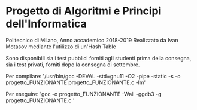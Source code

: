 # Progetto di Algoritmi e Principi dell'Informatica
Politecnico di Milano, Anno accademico 2018-2019
Realizzato da Ivan Motasov mediante l'utilizzo di un'Hash Table

Sono disponibili sia i test pubblici forniti agli studenti prima della consegna, sia i test privati, forniti dopo la consegna di settembre.

Per compilare:
'/usr/bin/gcc -DEVAL -std=gnu11 -O2 -pipe -static -s -o progetto_FUNZIONANTE progetto_FUNZIONANTE.c -lm'

Per eseguire:
'gcc -o progetto_FUNZIONANTE -Wall -ggdb3 -g progetto_FUNZIONANTE.c '



